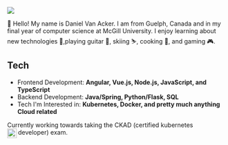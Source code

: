 <img src="https://preview.redd.it/8hkekbti9a221.jpg?width=960&crop=smart&auto=webp&s=d2cf78712fde564b1f97b2ff51e4e490a1184c89" allowFullScreen></img>

👋 Hello! My name is Daniel Van Acker. I am from Guelph, Canada and in my final year of computer science at McGill University. I enjoy learning about new technologies 💾,playing guitar 🎸, skiing ⛷, cooking 🍗, and gaming 🎮.

## Tech
- Frontend Development: **Angular, Vue.js, Node.js, JavaScript, and TypeScript**
- Backend Development: **Java/Spring, Python/Flask, SQL**
- Tech I'm Interested in: **Kubernetes, Docker, and pretty much anything Cloud related**

Currently working towards taking the CKAD (certified kubernetes developer) exam. <img align='left' src="https://emojis.slackmojis.com/emojis/images/1481862863/1491/kubernetes.png?1481862863" width=22 height=22/> 

<!--
**danielvanacker/danielvanacker** is a ✨ _special_ ✨ repository because its `README.md` (this file) appears on your GitHub profile.

Here are some ideas to get you started:

- 🔭 I’m currently working on ...
- 🌱 I’m currently learning ...
- 👯 I’m looking to collaborate on ...
- 🤔 I’m looking for help with ...
- 💬 Ask me about ...
- 📫 How to reach me: ...
- 😄 Pronouns: ...
- ⚡ Fun fact: ...
-->
